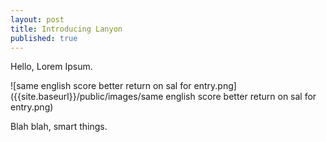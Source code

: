 ```yaml
---
layout: post
title: Introducing Lanyon
published: true
---
```





Hello, Lorem Ipsum.

![same english score better return on sal for entry.png]({{site.baseurl}}/public/images/same english score better return on sal for entry.png)



Blah blah, smart things.
